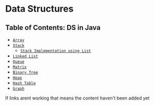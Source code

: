 # Data Structures

## Table of Contents: DS in Java
* [`Array`]()
* [`Stack`]()
  * [`Stack Implementation using List`](https://github.com/studentdevelops/Codes/blob/05f684128e10fa8e52973e97977685a0ace31851/PythonCodingQuestions/Data%20Structures/stack.py)
* [`Linked List`]()
* [`Queue`]()
* [`Matrix`]()
* [`Binary Tree`]()
* [`Heap`]()
* [`Hash Table`]()
* [`Graph`]()



If links arent working that means the content haven't been added yet
